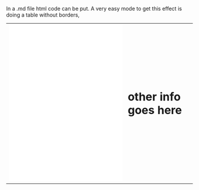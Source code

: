 



In a .md file html code can be put. A very easy mode to get this effect is doing a table without borders,

<table border="0">

 <tr>
    <td><img src="/github-metrics.svg" alt="Metrics" width="100%"></td>
    <td><b style="font-size:30px">other info goes here</b></td>
 </tr>
</table>

<!--
**srahabib/srahabib** is a ✨ _special_ ✨ repository because its `README.md` (this file) appears on your GitHub profile.

Here are some ideas to get you started:

- 🔭 I’m currently working on ...
- 🌱 I’m currently learning ...
- 👯 I’m looking to collaborate on ...
- 🤔 I’m looking for help with ...
- 💬 Ask me about ...
- 📫 How to reach me: ....
- 😄 Pronouns: ...
- ⚡ Fun fact: ...
-->
